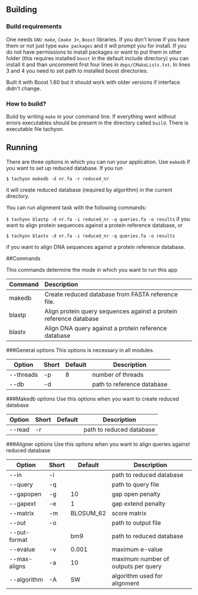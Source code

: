 ## Building

### Build requirements

One needs `GNU make`, `Cmake 3+`, `Boost` libraries. If you don't know if you have them or
not just type `make packages` and it will prompt you for install. If you do not have permissions
to install packages or want to put them in other folder (this requires installed `boost` in the default include directory)
you can install it and than uncomment first four lines in `deps/CMakeLists.txt`. In lines 3 and 4 you need
to set path to installed boost directories.

Built it with Boost 1.60 but it should work with older versions if interface
didn't change.

### How to build?

Build by writing `make` in your command line. If everything went without errors
executables should be present in the directory called `build`. There is executable file
tachyon.

## Running
There are three options in which you can run your application. Use `makedb` if you want to set up reduced database. If
you run

`$ tachyon makedb -d nr.fa -r reduced_nr`

it will create reduced database (required by algorithm) in the current directory.

You can run alignment task with the following commands:

`$ tachyon blastp -d nr.fa -i reduced_nr -q queries.fa -o results`
if you want to align protein sequences against a protein reference database, or

`$ tachyon blastx -d nr.fa -i reduced_nr -q queries.fa -o results`

if you want to align DNA sequences against a protein reference database.

##Commands

This commands determine the mode in which you want to run this app

| Command       | Description                                                             |
| ------------- |:----------------------------------------------------------------------- |
| makedb        | Create reduced database from FASTA reference file.                      |
| blastp        | Align protein query sequences against a protein reference database      |
| blastx        | Align DNA query against a protein reference database                    |

###General options
This options is necessary in all modules.

| Option  |  Short | Default | Description       |
| --------|--------| --------| ------------------|
|--threads| -p     |   8     | number of threads |
|--db     | -d     |         | path to reference database |

###Makedb options
Use this options when you want to create reduced database

| Option  |  Short | Default | Description       |
| --------|--------| --------| ------------------|
|--read   | -r     |         | path to reduced database |

###Aligner options
Use this options when you want to align queries against reduced database

| Option        |  Short | Default      | Description       |
| --------      |--------| --------     | ------------------|
|--in           | -i     |              | path to reduced database |
|--query        | -q     |              | path to query file |
|--gapopen      | -g     |     10       | gap open penalty |
|--gapext       | -e     |     1        | gap extend penalty |
|--matrix       | -m     | BLOSUM_62    | score matrix |
|--out          | -o     |              | path to output file |
|--out-format   |        |      bm9     | path to reduced database |
|--evalue       |   -v   |   0.001      | maximum e-value |
|--max-aligns   | -a     |   10         | maximum number of outputs per query |
|--algorithm    |   -A   |      SW        | algorithm used for alignment|




